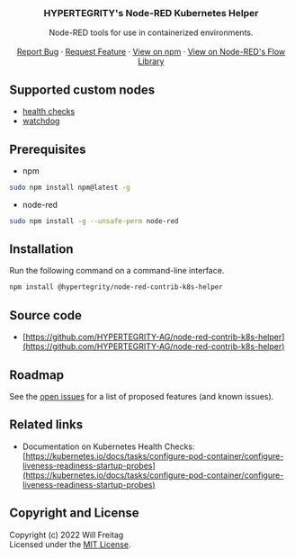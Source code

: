 <br />
<p align="center">
    <h3 align="center">HYPERTEGRITY's Node-RED Kubernetes Helper</h3>
    <p align="center">
        Node-RED tools for use in containerized environments.
        <br />
        <br />
        <a href="https://github.com/HYPERTEGRITY-AG/node-red-contrib-k8s-helper/issues/new?assignees=&labels=type%3ABug%2Cstatus%3AUnconfirmed&template=BUG_REPORT.md&title=">Report Bug</a>
        ·
        <a href="https://github.com/HYPERTEGRITY-AG/node-red-contrib-k8s-helper/issues/new?assignees=&labels=type%3AEnhancement&template=FEATURE_REQUEST.md&title=">Request Feature</a>
        ·
        <a href="https://www.npmjs.com/package/@hypertegrity/node-red-contrib-k8s-helper">View on npm</a>
        ·
        <a href="https://flows.nodered.org/node/@hypertegrity/node-red-contrib-k8s-helper">View on Node-RED's Flow Library</a>
    </p>
</p>


## Supported custom nodes

-   [health checks](https://github.com/HYPERTEGRITY-AG/node-red-contrib-k8s-helper/blob/main/docs/custom_nodes/health-checks.md)
-   [watchdog](https://github.com/HYPERTEGRITY-AG/node-red-contrib-k8s-helper/blob/main/docs/custom_nodes/watchdog.md)

## Prerequisites

- npm

```sh
sudo npm install npm@latest -g
```

- node-red

```sh
sudo npm install -g --unsafe-perm node-red
```

## Installation

Run the following command on a command-line interface.

```sh
npm install @hypertegrity/node-red-contrib-k8s-helper
```

## Source code

-   [https://github.com/HYPERTEGRITY-AG/node-red-contrib-k8s-helper](https://github.com/HYPERTEGRITY-AG/node-red-contrib-k8s-helper)

## Roadmap

See the [open issues](https://github.com/HYPERTEGRITY-AG/node-red-contrib-k8s-helper/issues) for a list of proposed features (and known issues).

## Related links

- Documentation on Kubernetes Health Checks: [https://kubernetes.io/docs/tasks/configure-pod-container/configure-liveness-readiness-startup-probes](https://kubernetes.io/docs/tasks/configure-pod-container/configure-liveness-readiness-startup-probes)


## Copyright and License

Copyright (c) 2022 Will Freitag<br>
Licensed under the [MIT License](./LICENSE).
